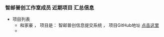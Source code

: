 ### 智邮普创工作室成员 近期项目 汇总信息

- 项目列表 
   - 和家豪 ， 项目是： 智邮普创信息提交系统 ， 项目GitHub地址 [点击这里](https://github.com/ZypcGroup/zypc_submit_info)
  -  
